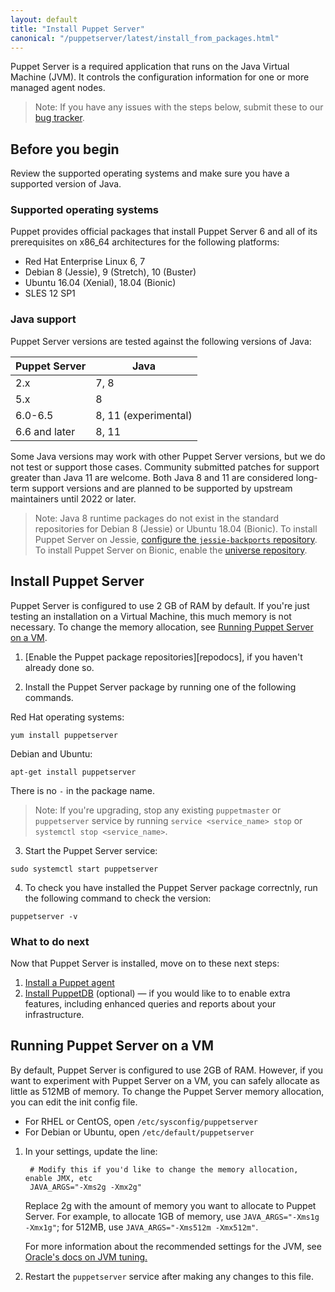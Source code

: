 ```yaml
---
layout: default
title: "Install Puppet Server"
canonical: "/puppetserver/latest/install_from_packages.html"
---
```


Puppet Server is a required application that runs on the Java Virtual Machine (JVM). It controls the configuration information for one or more managed agent nodes.

> Note: If you have any issues with the steps below, submit these to our [bug tracker](https://tickets.puppet.com/browse/SERVER).

## Before you begin

Review the supported operating systems and make sure you have a supported version of Java. 

### Supported operating systems

Puppet provides official packages that install Puppet Server 6 and all of its prerequisites on x86_64 architectures for the following platforms:

* Red Hat Enterprise Linux 6, 7
* Debian 8 (Jessie), 9 (Stretch), 10 (Buster)
* Ubuntu 16.04 (Xenial), 18.04 (Bionic)
* SLES 12 SP1

### Java support

Puppet Server versions are tested against the following versions of Java:

| Puppet Server  | Java  |
|---|---|
| 2.x  | 7, 8  |
| 5.x  | 8  |
| 6.0-6.5  | 8, 11 (experimental)  |
| 6.6 and later  | 8, 11  |

Some Java versions may work with other Puppet Server versions, but we do not test or support those cases. Community submitted patches for support greater than Java 11 are welcome. Both Java 8 and 11 are considered long-term support versions and are planned to be supported by upstream maintainers until 2022 or later.

> Note: Java 8 runtime packages do not exist in the standard repositories for Debian 8 (Jessie) or Ubuntu 18.04 (Bionic).  To install Puppet Server on Jessie, [configure the `jessie-backports` repository](https://backports.debian.org/Instructions/). To install Puppet Server on Bionic, enable the [universe repository](https://help.ubuntu.com/community/Repositories/Ubuntu).

## Install Puppet Server

Puppet Server is configured to use 2 GB of RAM by default. If you're just testing an installation on a Virtual Machine, this much memory is not necessary. To change the memory allocation, see [Running Puppet Server on a VM](#Running-Puppet-Server-on-a-VM).

1.  [Enable the Puppet package repositories][repodocs], if you haven't already done so.

2.  Install the Puppet Server package by running one of the following commands.

Red Hat operating systems: 

````
yum install puppetserver
````

Debian and Ubuntu: 

```
apt-get install puppetserver
```

There is no `-` in the package name.

> Note: If you're upgrading, stop any existing `puppetmaster` or `puppetserver` service by running `service <service_name> stop` or `systemctl stop <service_name>`.

3.  Start the Puppet Server service:

```
sudo systemctl start puppetserver
``` 

4. To check you have installed the Puppet Server package correctnly, run the following command to check the version:

```
puppetserver -v
```

### What to do next

Now that Puppet Server is installed, move on to these next steps:

1. [Install a Puppet agent](https://puppet.com/docs/puppet/latest/install_agents.html)
2. [Install PuppetDB](https://puppet.com/docs/puppetdb/latest/install_via_module.html) (optional) ⁠— if you would like to to enable extra features, including enhanced queries and reports about your infrastructure.

## Running Puppet Server on a VM

By default, Puppet Server is configured to use 2GB of RAM. However, if you want to experiment with Puppet Server on a VM, you can safely allocate as little as 512MB of memory. To change the Puppet Server memory allocation, you can edit the init config file.

* For RHEL or CentOS, open `/etc/sysconfig/puppetserver`
* For Debian or Ubuntu, open `/etc/default/puppetserver`

1. In your settings, update the line:

        # Modify this if you'd like to change the memory allocation, enable JMX, etc
        JAVA_ARGS="-Xms2g -Xmx2g"

    Replace 2g with the amount of memory you want to allocate to Puppet Server. For example, to allocate 1GB of memory, use `JAVA_ARGS="-Xms1g -Xmx1g"`; for 512MB, use `JAVA_ARGS="-Xms512m -Xmx512m"`.

    For more information about the recommended settings for the JVM, see [Oracle's docs on JVM tuning.](http://docs.oracle.com/cd/E15523_01/web.1111/e13814/jvm_tuning.htm)

2. Restart the `puppetserver` service after making any changes to this file.
